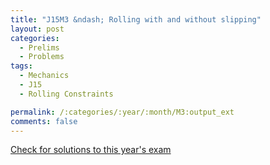 ```yaml
---
title: "J15M3 &ndash; Rolling with and without slipping"
layout: post
categories:
  - Prelims
  - Problems
tags:
  - Mechanics
  - J15
  - Rolling Constraints

permalink: /:categories/:year/:month/M3:output_ext
comments: false
---
```

<object data="2015J3M.pdf" type="application/pdf" width="100%" height="500"></object>
<div class="message"><a href='https://princetonprelim.com/prelim/32/'>Check for solutions to this year's exam</a></div>